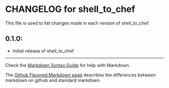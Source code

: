 # CHANGELOG for shell_to_chef

This file is used to list changes made in each version of shell_to_chef.

## 0.1.0:

* Initial release of shell_to_chef

- - -
Check the [Markdown Syntax Guide](http://daringfireball.net/projects/markdown/syntax) for help with Markdown.

The [Github Flavored Markdown page](http://github.github.com/github-flavored-markdown/) describes the differences between markdown on github and standard markdown.
